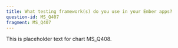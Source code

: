 ```yaml
---
title: What testing framework(s) do you use in your Ember apps?
question-id: MS_Q407
fragment: MS_Q407
---
```

This is placeholder text for chart MS_Q408.
